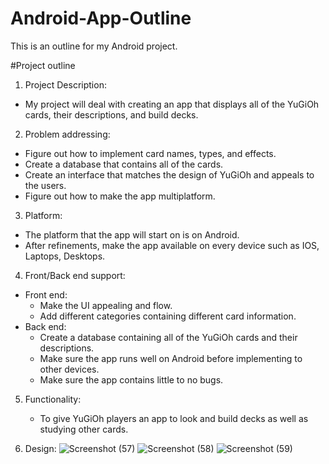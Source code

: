 # Android-App-Outline
This is an outline for my Android project.

#Project outline
1. Project Description:
- My project will deal with creating an app that displays all of the YuGiOh cards, their descriptions, and build decks.

2. Problem addressing:
- Figure out how to implement card names, types, and effects.
- Create a database that contains all of the cards.
- Create an interface that matches the design of YuGiOh and appeals to the users.
- Figure out how to make the app multiplatform.

3. Platform:
- The platform that the app will start on is on Android.
- After refinements, make the app available on every device such as IOS, Laptops, Desktops.

4. Front/Back end support:
- Front end:
  - Make the UI appealing and flow.
  - Add different categories containing different card information.
- Back end:
  - Create a database containing all of the YuGiOh cards and their descriptions.
  - Make sure the app runs well on Android before implementing to other devices.
  - Make sure the app contains little to no bugs.

5. Functionality:
   - To give YuGiOh players an app to look and build decks as well as studying other cards.

6. Design:
   ![Screenshot (57)](https://github.com/LuisOrtiz-Vega/Android-App-Outline/assets/149331420/1b834a52-e544-4dc2-9b3e-0ee95500d62d)
   ![Screenshot (58)](https://github.com/LuisOrtiz-Vega/Android-App-Outline/assets/149331420/92eedc66-5a3b-45cc-9bd3-b68306fd99c8)
   ![Screenshot (59)](https://github.com/LuisOrtiz-Vega/Android-App-Outline/assets/149331420/bf449d65-53b5-408c-9309-9cf2beb59cf9)

